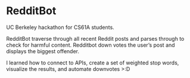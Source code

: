 # RedditBot

UC Berkeley hackathon for CS61A students. 

RedditBot traverse through all recent Reddit posts and parses through to check for harmful content. Redditbot down votes the user’s post and displays the biggest offender. 

I learned how to connect to APIs, create a set of weighted stop words, visualize the results, and automate downvotes >:D
